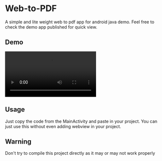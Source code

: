 # Web-to-PDF
A simple and lite weight web to pdf app for android java demo.
Feel free to check the demo app published for quick view.

## Demo
![Image of Demo app](https://github.com/Insight-deviler/Web-to-PDF/blob/main/demofile/2021_10_03_18_59_17_trim.mp4)

## Usage
Just copy the code from the MainActivity and paste in your project.
You can just use this without even adding webview in your project.

## Warning
Don't try to compile this project directly as it may or may not work properly
